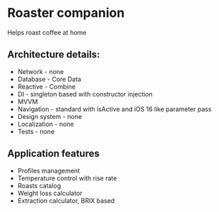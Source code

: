 # Roaster companion
Helps roast coffee at home

## Architecture details:
* Network - none
* Database - Core Data
* Reactive - Combine
* DI - singleton based with constructor injection
* MVVM
* Navigation - standard with isActive and iOS 16 like parameter pass
* Design system - none
* Localization - none
* Tests - none

## Application features
* Profiles management
* Temperature control with rise rate
* Roasts catalog
* Weight loss calculator
* Extraction calculator, BRIX based
